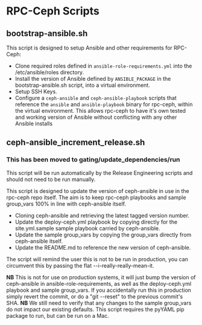 # RPC-Ceph Scripts

## bootstrap-ansible.sh

This script is designed to setup Ansible and other requirements for RPC-Ceph:

* Clone required roles defined in ``ansible-role-requirements.yml`` into the
  /etc/ansible/roles directory.
* Install the version of Ansible defined by ``ANSIBLE_PACKAGE`` in the
  bootstrap-ansible.sh script, into a virtual environment.
* Setup SSH Keys.
* Configure a ``ceph-ansible`` and ``ceph-ansible-playbook`` scripts that
  reference the ``ansible`` and ``ansible-playbook`` binary for rpc-ceph, within
  the virtual environment. This allows rpc-ceph to have it's own tested and
  working version of Ansible without conflicting with any other Ansible installs


## ceph-ansible_increment_release.sh

### This has been moved to gating/update_dependencies/run

This script will be run automatically by the Release Engineering scripts and
should not need to be run manually.

This script is designed to update the version of ceph-ansible in use in the
rpc-ceph repo itself. The aim is to keep rpc-ceph playbooks and sample
group_vars 100% in line with ceph-ansible itself.

* Cloning ceph-ansible and retrieving the latest tagged version number.
* Update the deploy-ceph.yml playbook by copying directly for the
  site.yml.sample sample playbook carried by ceph-ansible.
* Update the sample group_vars by copying the group_vars directly from
  ceph-ansible itself.
* Update the README.md to reference the new version of ceph-ansible.

The script will remind the user this is not to be run in production, you can
circumvent this by passing the flat --i-really-really-mean-it.

**NB** This is not for use on production systems, it will just bump the version
of ceph-ansible in ansible-role-requirements, as well as the deploy-ceph.yml
playbook and sample group_vars. If you accidentally run this in production
simply revert the commit, or do a "git --reset" to the previous commit's SHA.
**NB** We still need to verify that any changes to the sample group_vars do not
impact our existing defaults.
This script requires the pyYAML pip package to run, but can be run on a Mac.
